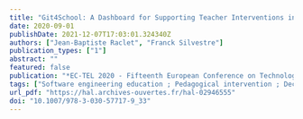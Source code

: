 ```yaml
---
title: "Git4School: A Dashboard for Supporting Teacher Interventions in Software Engineering Courses"
date: 2020-09-01
publishDate: 2021-12-07T17:03:01.324340Z
authors: ["Jean-Baptiste Raclet", "Franck Silvestre"]
publication_types: ["1"]
abstract: ""
featured: false
publication: "*EC-TEL 2020 - Fifteenth European Conference on Technology Enhanced Learning*"
tags: ["Software engineering education ; Pedagogical intervention ; Decision-making ; Dashboard ; Git"]
url_pdf: "https://hal.archives-ouvertes.fr/hal-02946555"
doi: "10.1007/978-3-030-57717-9_33"
---
```


